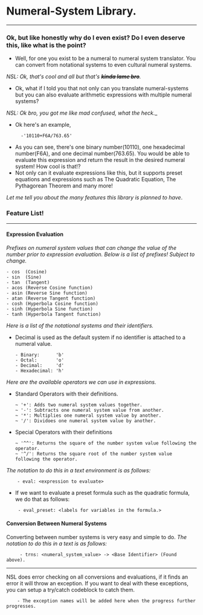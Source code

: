 # Numeral-System Library.
-----
### Ok, but like honestly why do I even exist? Do I even deserve this, like what is the point?
* Well, for one you exist to be a numeral to numeral system translator. You can convert from notational systems to even cultural numeral systems. 

_NSL: Ok, that's cool and all but that's ~~**kinda lame bro**~~._

* Ok, what if I told you that not only can you translate numeral-systems but you can also evaluate arithmetic expressions with multiple numeral systems?

_NSL: Ok bro, you got me like mad confused, what the heck.__ 

* Ok here's an example,

        -'10110+F6A/763.65'

- As you can see, there's one binary number(10110), one hexadecimal number(F6A), and one decimal number(763.65). You would be able to evaluate this expression and return the result in the desired numeral system! How cool is that!?
- Not only can it evaluate expressions like this, but it supports preset equations and expressions such as The Quadratic Equation, The Pythagorean Theorem and many more!

_Let me tell you about the many features this library is planned to have_.

### Feature List!
------
#### Expression Evaluation
_Prefixes on numeral system values that can change the value of the number prior to expression evaluation. Below is a list of prefixes! Subject to change._

    - cos  (Cosine)
    - sin  (Sine)
    - tan  (Tangent)
    - acos (Reverse Cosine function)
    - asin (Reverse Sine function)
    - atan (Reverse Tangent function)
    - cosh (Hyperbola Cosine function)
    - sinh (Hyperbola Sine function)
    - tanh (Hyperbola Tangent function)

_Here is a list of the notational systems and their identifiers._ 

* Decimal is used as the default system if no identifier is attached to a numeral value. 
        
      - Binary:      'b'
      - Octal:       'o'
      - Decimal:     'd' 
      - Hexadecimal: 'h'
    
_Here are the available operators we can use in expressions._

* Standard Operators with their definitions.

      ~ '+': Adds two numeral system values together.
      ~ '-': Subtracts one numeral system value from another.
      ~ '*': Multiplies one numeral system value by another.
      ~ '/': Dividoes one numeral system value by another.
   
* Special Operators with their definitions
         
      ~ '^^': Returns the square of the number system value following the operator. 
      ~ '^/': Returns the square root of the number system value following the operator. 
      
 _The notation to do this in a text environment is as follows:_
 
        - eval: <expression to evaluate>
 
 * If we want to evaluate a preset formula such as the quadratic formula, we do that as follows:
 
        - eval_preset: <labels for variables in the formula.>
 
#### Conversion Between Numeral Systems

Converting between number systems is very easy and simple to do.
_The notation to do this in a text is as follows:_
         
         - trns: <numeral_system_value> -> <Base Identifier> (Found above).
         
--------
  
NSL does error checking on all conversions and evaluations, if it finds an error it will throw an exception. If you want to deal with these exceptions, you
can setup a try/catch codeblock to catch them.

        - The exception names will be added here when the progress further progresses. 
    
        


